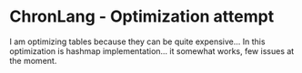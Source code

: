 # ChronLang - Optimization attempt

I am optimizing tables because they can be quite expensive... 
In this optimization is hashmap implementation... it somewhat works, few issues at the moment.
